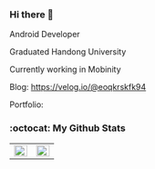 ### Hi there 👋

Android Developer

Graduated Handong University

Currently working in Mobinity

Blog: https://velog.io/@eoqkrskfk94

Portfolio: 


### :octocat: My Github Stats

  <!--
### 🛠 Tech Stack
<div align="left">
  <img src="https://img.shields.io/badge/HTML5-e34f26?style=flat-square&logo=html5&logoColor=white"/>
  <img src="https://img.shields.io/badge/css-686de0?style=flat-square&logo=css3&logoColor=white"/>
  <img src="https://img.shields.io/badge/JavaScript-f9ca24?style=flat-square&logo=javascript&logoColor=white"/>
  <img src="https://img.shields.io/badge/styled components-DB7093?style=flat-square&logo=styled-components&logoColor=white"/>
  <img src="https://img.shields.io/badge/React-61dafb?style=flat-square&logo=react&logoColor=black"/>

  <br/>
  <img src="https://img.shields.io/badge/React Router-ca4245?style=flat-square&logo=React-Router&logoColor=white"/>
  <img src="https://img.shields.io/badge/Redux-764abc?style=flat-square&logo=redux&logoColor=white"/>
  <img src="https://img.shields.io/badge/Redux Saga-999999?style=flat-square&logo=Redux-Saga&logoColor=white"/>
  <img src="https://img.shields.io/badge/Next.js-000000?style=flat-square&logo=Next.js&logoColor=white"/>
  <br/>
  <img src="https://img.shields.io/badge/MongoDB-10ac84?style=flat-square&logo=mongodb&logoColor=white"/>
  <img src="https://img.shields.io/badge/Node.js-009432?style=flat-square&logo=Node.js&logoColor=white"/>
  <img src="https://img.shields.io/badge/Express-000000?style=flat-square&logo=Express&logoColor=white"/>

</div>
  -->

<!--
[![Covenant github stats](https://github-readme-stats.vercel.app/api?username=koeonyack&theme=vue&show_icons=true&hide=stars)](https://github.com/anuraghazra/github-readme-stats)
[![Top Langs](https://github-readme-stats.vercel.app/api/top-langs/?username=koeonyack&layout=compact)](https://github.com/anuraghazra/github-readme-stats)
-->

<table id="stats"><tr><td valign="top" width="50%">
<img src="https://github-readme-stats.vercel.app/api?username=eoqkrskfk94&show_icons=true&count_private=true&hide_border=true&theme=tokyonight" align="left" style="width: 100%" />
</td>
<td valign="top" width="50%">
<img src="https://github-readme-stats.vercel.app/api/top-langs/?username=eoqkrskfk94&hide_border=true&layout=compact&theme=tokyonight" align="left" style="width: 100%" />
</td></tr>
</table>  


<!--
**eoqkrskfk94/eoqkrskfk94** is a ✨ _special_ ✨ repository because its `README.md` (this file) appears on your GitHub profile.

Here are some ideas to get you started:

- 🔭 I’m currently working on ...
- 🌱 I’m currently learning ...
- 👯 I’m looking to collaborate on ...
- 🤔 I’m looking for help with ...
- 💬 Ask me about ...
- 📫 How to reach me: ...
- 😄 Pronouns: ...
- ⚡ Fun fact: ...


[![solved.ac tier](http://mazassumnida.wtf/api/generate_badge?boj=eoqkrskfk94)](https://solved.ac/eoqkrskfk94)
-->



